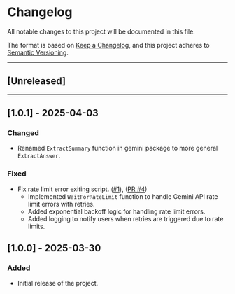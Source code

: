 # Changelog

All notable changes to this project will be documented in this file.

The format is based on [Keep a Changelog](https://keepachangelog.com/en/1.0.0/), and this project adheres to [Semantic Versioning](https://semver.org/).

---

## [Unreleased]

---

## [1.0.1] - 2025-04-03
### Changed
- Renamed `ExtractSummary` function in gemini package to more general `ExtractAnswer`.

### Fixed
- Fix rate limit error exiting script. ([#1](https://github.com/mteolis/note-goat/issues/1)), ([PR #4](https://github.com/mteolis/note-goat/pull/4))
    - Implemented `WaitForRateLimit` function to handle Gemini API rate limit errors with retries.
    - Added exponential backoff logic for handling rate limit errors.
    - Added logging to notify users when retries are triggered due to rate limits.

## [1.0.0] - 2025-03-30
### Added
- Initial release of the project.